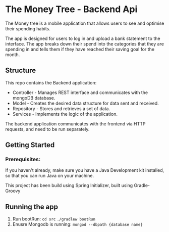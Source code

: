 # The Money Tree - Backend Api
The Money tree is a mobile application that allows users to see  and optimise their spending habits.

The app is designed for users to log in and upload a bank statement to the interface. The app breaks down their spend into the categories that they are spending in and tells them if they have reached their saving goal for the month.

## Structure

This repo contains the Backend application: 
* Controller - Manages REST interface and communicates with the mongoDB database.
* Model - Creates the desired data structure for data sent and received.
* Repository - Stores and retrieves a set of data.
* Services - Implements the logic of the application.

The backend application communicates with the frontend via HTTP requests, and need to be run separately.

## Getting Started

### Prerequisites:
If you haven't already, make sure you have a Java Development kit installed, so that you can run Java on your machine. 

This project has been build using Spring Initializer, built using Gradle-Groovy 

## Running the app
1. Run bootRun:
  `cd src`
  `./gradlew bootRun`
3. Enusre Mongodb is running:
  `mongod --dbpath {database name}`    


